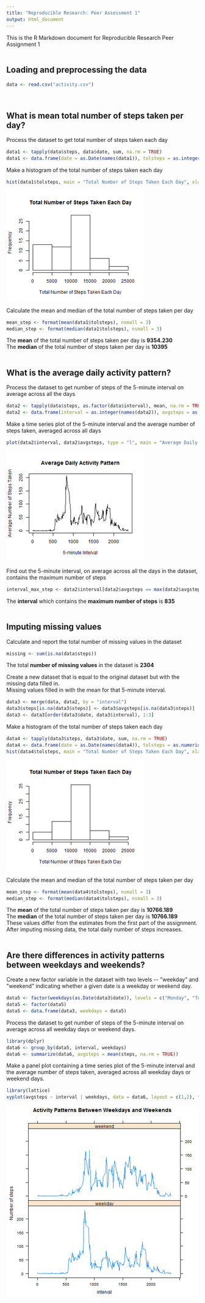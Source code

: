 ```yaml
---
title: "Reproducible Research: Peer Assessment 1"
output: html_document
---
```


This is the R Markdown document for Reproducible Research Peer Assignment 1  
</br>  
  
## Loading and preprocessing the data


```r
data <- read.csv("activity.csv")
```
</br>  
  
## What is mean total number of steps taken per day?

Process the dataset to get total number of steps taken each day

```r
data1 <- tapply(data$steps, data$date, sum, na.rm = TRUE)
data1 <- data.frame(date = as.Date(names(data1)), tolsteps = as.integer(data1))
```

Make a histogram of the total number of steps taken each day

```r
hist(data1$tolsteps, main = "Total Number of Steps Taken Each Day", xlab = "Total Number of Steps Taken Each Day")
```

![plot of chunk unnamed-chunk-3](figure/unnamed-chunk-3-1.png) 

Calculate the mean and median of the total number of steps taken per day

```r
mean_step <- format(mean(data1$tolsteps), nsmall = 3)
median_step <- format(median(data1$tolsteps), nsmall = 3)
```
The **mean** of the total number of steps taken per day is **9354.230**  
The **median** of the total number of steps taken per day is **10395**   
</br>  
      
## What is the average daily activity pattern?

Process the dataset to get number of steps of the 5-minute interval on average across all the days

```r
data2 <- tapply(data$steps, as.factor(data$interval), mean, na.rm = TRUE)
data2 <- data.frame(interval = as.integer(names(data2)), avgsteps = as.numeric(data2))
```

Make a time series plot of the 5-minute interval and the average number of steps taken, averaged across all days

```r
plot(data2$interval, data2$avgsteps, type = "l", main = "Average Daily Activity Pattern", xlab = "5-minute Interval", ylab = "Average Number of Steps Taken")
```

![plot of chunk unnamed-chunk-6](figure/unnamed-chunk-6-1.png) 

Find out the 5-minute interval, on average across all the days in the dataset, contains the maximum number of steps

```r
interval_max_step <- data2$interval[data2$avgsteps == max(data2$avgsteps)]
```
The **interval** which contains the **maximum number of steps** is **835**  
</br>

## Imputing missing values

Calculate and report the total number of missing values in the dataset

```r
missing <- sum(is.na(data$steps))
```
The total **number of missing values** in the dataset is **2304**  

Create a new dataset that is equal to the original dataset but with the missing data filled in.  
Missing values filled in with the mean for that 5-minute interval.

```r
data3 <- merge(data, data2, by = "interval")
data3$steps[is.na(data3$steps)] <- data3$avgsteps[is.na(data3$steps)]
data3 <- data3[order(data3$date, data3$interval), 1:3]
```

Make a histogram of the total number of steps taken each day

```r
data4 <- tapply(data3$steps, data3$date, sum, na.rm = TRUE)
data4 <- data.frame(date = as.Date(names(data4)), tolsteps = as.numeric(data4))
hist(data4$tolsteps, main = "Total Number of Steps Taken Each Day", xlab = "Total Number of Steps Taken Each Day")
```

![plot of chunk unnamed-chunk-10](figure/unnamed-chunk-10-1.png) 

Calculate the mean and median of the total number of steps taken per day

```r
mean_step <- format(mean(data4$tolsteps), nsmall = 3)
median_step <- format(median(data4$tolsteps), nsmall = 3)
```
The **mean** of the total number of steps taken per day is **10766.189**  
The **median** of the total number of steps taken per day is **10766.189**  
These values differ from the estimates from the first part of the assignment.  
After imputing missing data, the total daily number of steps increases.  
</br>

## Are there differences in activity patterns between weekdays and weekends?

Create a new factor variable in the dataset with two levels -- "weekday" and "weekend" indicating whether a given date is a weekday or weekend day.

```r
data5 <- factor(weekdays(as.Date(data3$date)), levels = c("Monday", "Tuesday", "Wednesday", "Thursday", "Friday", "Saturday", "Sunday"), labels = c("weekday", "weekday", "weekday", "weekday", "weekday", "weekend", "weekend"))
data5 <- factor(data5)
data5 <- data.frame(data3, weekdays = data5)
```

Process the dataset to get number of steps of the 5-minute interval on average across all weekday days or weekend days.

```r
library(dplyr)
data6 <- group_by(data5, interval, weekdays)
data6 <- summarize(data6, avgsteps = mean(steps, na.rm = TRUE))
```

Make a panel plot containing a time series plot of the 5-minute interval and the average number of steps taken, averaged across all weekday days or weekend days. 

```r
library(lattice)
xyplot(avgsteps ~ interval | weekdays, data = data6, layout = c(1,2), type = "l", ylab = "Number of steps", main = "Activity Patterns Between Weekdays and Weekends")
```

![plot of chunk unnamed-chunk-14](figure/unnamed-chunk-14-1.png) 
